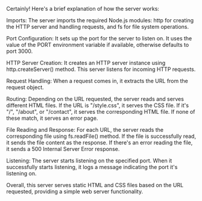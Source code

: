 Certainly! Here's a brief explanation of how the server works:

Imports: The server imports the required Node.js modules: http for creating the HTTP server and handling requests, and fs for file system operations.

Port Configuration: It sets up the port for the server to listen on. It uses the value of the PORT environment variable if available, otherwise defaults to port 3000.

HTTP Server Creation: It creates an HTTP server instance using http.createServer() method. This server listens for incoming HTTP requests.

Request Handling: When a request comes in, it extracts the URL from the request object.

Routing: Depending on the URL requested, the server reads and serves different HTML files. If the URL is "/style.css", it serves the CSS file. If it's "/", "/about", or "/contact", it serves the corresponding HTML file. If none of these match, it serves an error page.

File Reading and Response: For each URL, the server reads the corresponding file using fs.readFile() method. If the file is successfully read, it sends the file content as the response. If there's an error reading the file, it sends a 500 Internal Server Error response.

Listening: The server starts listening on the specified port. When it successfully starts listening, it logs a message indicating the port it's listening on.

Overall, this server serves static HTML and CSS files based on the URL requested, providing a simple web server functionality.
